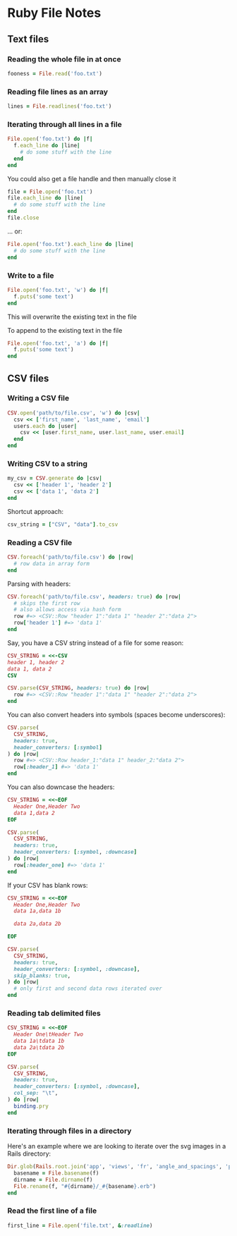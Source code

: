 # Ruby File Notes

## Text files

### Reading the whole file in at once

```ruby
fooness = File.read('foo.txt')
```

### Reading file lines as an array

```ruby
lines = File.readlines('foo.txt')
```

### Iterating through all lines in a file

```ruby
File.open('foo.txt') do |f|
  f.each_line do |line|
    # do some stuff with the line
  end
end
```

You could also get a file handle and then manually close it

```ruby
file = File.open('foo.txt')
file.each_line do |line|
  # do some stuff with the line
end
file.close
```

... or:

```ruby
File.open('foo.txt').each_line do |line|
  # do some stuff with the line
end
```

### Write to a file

```ruby
File.open('foo.txt', 'w') do |f|
  f.puts('some text')
end
```

This will overwrite the existing text in the file

To append to the existing text in the file

```ruby
File.open('foo.txt', 'a') do |f|
  f.puts('some text')
end
```

## CSV files

### Writing a CSV file

```ruby
CSV.open('path/to/file.csv', 'w') do |csv|
  csv << ['first_name', 'last_name', 'email']
  users.each do |user|
    csv << [user.first_name, user.last_name, user.email]
  end
end
```

### Writing CSV to a string

```ruby
my_csv = CSV.generate do |csv|
  csv << ['header 1', 'header 2']
  csv << ['data 1', 'data 2']
end
```

Shortcut approach:

```ruby
csv_string = ["CSV", "data"].to_csv
```

### Reading a CSV file

```ruby
CSV.foreach('path/to/file.csv') do |row|
  # row data in array form
end
```

Parsing with headers:

```ruby
CSV.foreach('path/to/file.csv', headers: true) do |row|
  # skips the first row
  # also allows access via hash form
  row #=> <CSV::Row "header 1":"data 1" "header 2":"data 2">
  row['header 1'] #=> 'data 1'
end
```

Say, you have a CSV string instead of a file for some reason:

```ruby
CSV_STRING = <<-CSV
header 1, header 2
data 1, data 2
CSV

CSV.parse(CSV_STRING, headers: true) do |row|
  row #=> <CSV::Row "header 1":"data 1" "header 2":"data 2">
end
```

You can also convert headers into symbols (spaces become underscores):

```ruby
CSV.parse(
  CSV_STRING,
  headers: true,
  header_converters: [:symbol]
) do |row|
  row #=> <CSV::Row header_1:"data 1" header_2:"data 2">
  row[:header_1] #=> 'data 1'
end
```

You can also downcase the headers:

```ruby
CSV_STRING = <<~EOF
  Header One,Header Two
  data 1,data 2
EOF

CSV.parse(
  CSV_STRING,
  headers: true,
  header_converters: [:symbol, :downcase]
) do |row|
  row[:header_one] #=> 'data 1'
end
```

If your CSV has blank rows:

```ruby
CSV_STRING = <<~EOF
  Header One,Header Two
  data 1a,data 1b

  data 2a,data 2b

EOF

CSV.parse(
  CSV_STRING,
  headers: true,
  header_converters: [:symbol, :downcase],
  skip_blanks: true,
) do |row|
  # only first and second data rows iterated over
end
```

### Reading tab delimited files

```ruby
CSV_STRING = <<~EOF
  Header One\tHeader Two
  data 1a\tdata 1b
  data 2a\tdata 2b
EOF

CSV.parse(
  CSV_STRING,
  headers: true,
  header_converters: [:symbol, :downcase],
  col_sep: "\t",
) do |row|
  binding.pry
end
```

### Iterating through files in a directory

Here's an example where we are looking to iterate over the svg images in a Rails directory:

```ruby
Dir.glob(Rails.root.join('app', 'views', 'fr', 'angle_and_spacings', 'panels', '*.svg')).each do |f|
  basename = File.basename(f)
  dirname = File.dirname(f)
  File.rename(f, "#{dirname}/_#{basename}.erb")
end
```

### Read the first line of a file

```ruby
first_line = File.open('file.txt', &:readline)
```

